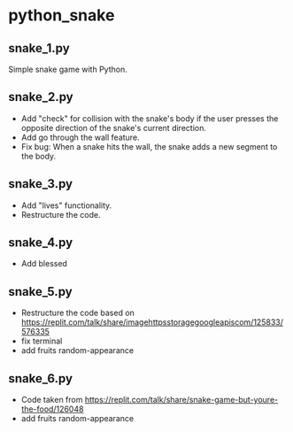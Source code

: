 # python_snake



## snake_1.py

Simple snake game with Python.

## snake_2.py

- Add "check" for collision with the snake's body if the user presses the opposite direction of the snake's current direction.
- Add go through the wall feature.
- Fix bug: When a snake hits the wall, the snake adds a new segment to the body.

## snake_3.py

- Add "lives" functionality.
- Restructure the code.

## snake_4.py
- Add blessed

## snake_5.py
- Restructure the code based on https://replit.com/talk/share/imagehttpsstoragegoogleapiscom/125833/576335
- fix terminal
- add fruits random-appearance

## snake_6.py
- Code taken from https://replit.com/talk/share/snake-game-but-youre-the-food/126048
- add fruits random-appearance
